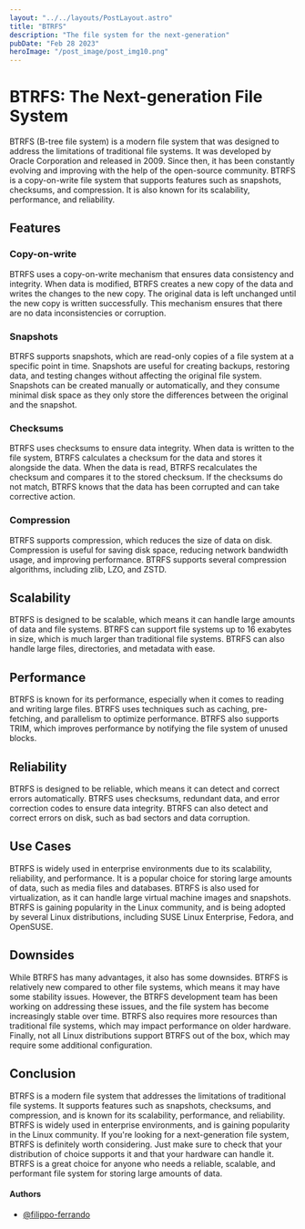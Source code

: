 ```yaml
---
layout: "../../layouts/PostLayout.astro"
title: "BTRFS"
description: "The file system for the next-generation"
pubDate: "Feb 28 2023"
heroImage: "/post_image/post_img10.png"
---
```


# BTRFS: The Next-generation File System

BTRFS (B-tree file system) is a modern file system that was designed to address the limitations of traditional file systems. It was developed by Oracle Corporation and released in 2009. Since then, it has been constantly evolving and improving with the help of the open-source community. BTRFS is a copy-on-write file system that supports features such as snapshots, checksums, and compression. It is also known for its scalability, performance, and reliability.

## Features

### Copy-on-write

BTRFS uses a copy-on-write mechanism that ensures data consistency and integrity. When data is modified, BTRFS creates a new copy of the data and writes the changes to the new copy. The original data is left unchanged until the new copy is written successfully. This mechanism ensures that there are no data inconsistencies or corruption.

### Snapshots

BTRFS supports snapshots, which are read-only copies of a file system at a specific point in time. Snapshots are useful for creating backups, restoring data, and testing changes without affecting the original file system. Snapshots can be created manually or automatically, and they consume minimal disk space as they only store the differences between the original and the snapshot.

### Checksums

BTRFS uses checksums to ensure data integrity. When data is written to the file system, BTRFS calculates a checksum for the data and stores it alongside the data. When the data is read, BTRFS recalculates the checksum and compares it to the stored checksum. If the checksums do not match, BTRFS knows that the data has been corrupted and can take corrective action.

### Compression

BTRFS supports compression, which reduces the size of data on disk. Compression is useful for saving disk space, reducing network bandwidth usage, and improving performance. BTRFS supports several compression algorithms, including zlib, LZO, and ZSTD.

## Scalability

BTRFS is designed to be scalable, which means it can handle large amounts of data and file systems. BTRFS can support file systems up to 16 exabytes in size, which is much larger than traditional file systems. BTRFS can also handle large files, directories, and metadata with ease.

## Performance

BTRFS is known for its performance, especially when it comes to reading and writing large files. BTRFS uses techniques such as caching, pre-fetching, and parallelism to optimize performance. BTRFS also supports TRIM, which improves performance by notifying the file system of unused blocks.

## Reliability

BTRFS is designed to be reliable, which means it can detect and correct errors automatically. BTRFS uses checksums, redundant data, and error correction codes to ensure data integrity. BTRFS can also detect and correct errors on disk, such as bad sectors and data corruption.

## Use Cases

BTRFS is widely used in enterprise environments due to its scalability, reliability, and performance. It is a popular choice for storing large amounts of data, such as media files and databases. BTRFS is also used for virtualization, as it can handle large virtual machine images and snapshots. BTRFS is gaining popularity in the Linux community, and is being adopted by several Linux distributions, including SUSE Linux Enterprise, Fedora, and OpenSUSE.

## Downsides

While BTRFS has many advantages, it also has some downsides. BTRFS is relatively new compared to other file systems, which means it may have some stability issues. However, the BTRFS development team has been working on addressing these issues, and the file system has become increasingly stable over time. BTRFS also requires more resources than traditional file systems, which may impact performance on older hardware. Finally, not all Linux distributions support BTRFS out of the box, which may require some additional configuration.

## Conclusion

BTRFS is a modern file system that addresses the limitations of traditional file systems. It supports features such as snapshots, checksums, and compression, and is known for its scalability, performance, and reliability. BTRFS is widely used in enterprise environments, and is gaining popularity in the Linux community. If you're looking for a next-generation file system, BTRFS is definitely worth considering. Just make sure to check that your distribution of choice supports it and that your hardware can handle it. BTRFS is a great choice for anyone who needs a reliable, scalable, and performant file system for storing large amounts of data.

#### Authors

- [@filippo-ferrando](https://www.github.com/filippo-ferrando)
